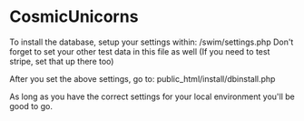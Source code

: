 # CosmicUnicorns
To install the database, setup your settings within:
	/swim/settings.php
Don't forget to set your other test data in this file as well (If you need to test stripe, set that up there too)

After you set the above settings, go to: public_html/install/dbinstall.php

As long as you have the correct settings for your local environment you'll be good to go.